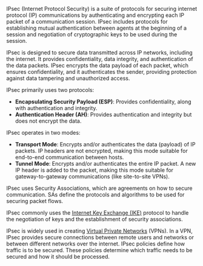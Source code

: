 IPsec (Internet Protocol Security) is a suite of protocols for securing internet protocol (IP) communications by authenticating and encrypting each IP packet of a communication session. IPsec includes protocols for establishing mutual authentication between agents at the beginning of a session and negotiation of cryptographic keys to be used during the session.

IPsec is designed to secure data transmitted across IP networks, including the internet. It provides confidentiality, data integrity, and authentication of the data packets. IPsec encrypts the data payload of each packet, which ensures confidentiality, and it authenticates the sender, providing protection against data tampering and unauthorized access.

IPsec primarily uses two protocols:

- **Encapsulating Security Payload (ESP)**: Provides confidentiality, along with authentication and integrity.
- **Authentication Header (AH)**: Provides authentication and integrity but does not encrypt the data.

IPsec operates in two modes:

- **Transport Mode**: Encrypts and/or authenticates the data (payload) of IP packets. IP headers are not encrypted, making this mode suitable for end-to-end communication between hosts.
- **Tunnel Mode**: Encrypts and/or authenticates the entire IP packet. A new IP header is added to the packet, making this mode suitable for gateway-to-gateway communications (like site-to-site VPNs).

IPsec uses Security Associations, which are agreements on how to secure communication. SAs define the protocols and algorithms to be used for securing packet flows.

IPsec commonly uses the [Internet Key Exchange (IKE)](../protocols/ike.md) protocol to handle the negotiation of keys and the establishment of security associations.

IPsec is widely used in creating [Virtual Private Networks](../security/vpns.md) (VPNs). In a VPN, IPsec provides secure connections between remote users and networks or between different networks over the internet. IPsec policies define how traffic is to be secured. These policies determine which traffic needs to be secured and how it should be processed.